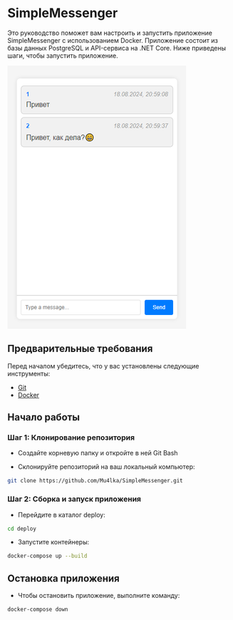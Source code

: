 # SimpleMessenger

Это руководство поможет вам настроить и запустить приложение SimpleMessenger с использованием Docker. Приложение состоит из базы данных PostgreSQL и API-сервиса на .NET Core. Ниже приведены шаги, чтобы запустить приложение.

![SimpleMessenger Frontend](https://github.com/Mu4lka/SimpleMessenger/blob/main/simpleMessangerFront.png)

## Предварительные требования

Перед началом убедитесь, что у вас установлены следующие инструменты:

- [Git](https://git-scm.com/downloads)
- [Docker](https://www.docker.com/)

## Начало работы

### Шаг 1: Клонирование репозитория

- Создайте корневую папку и откройте в ней Git Bash

- Склонируйте репозиторий на ваш локальный компьютер:

```bash
git clone https://github.com/Mu4lka/SimpleMessenger.git
```

### Шаг 2: Сборка и запуск приложения

- Перейдите в каталог deploy:
  
```bash
cd deploy
```

- Запустите контейнеры:

```bash
docker-compose up --build
```

## Остановка приложения

- Чтобы остановить приложение, выполните команду:

```bash
docker-compose down
```

